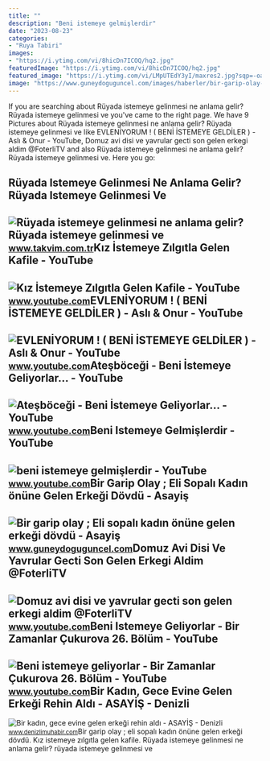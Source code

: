 ```yaml
---
title: ""
description: "Beni istemeye gelmişlerdir"
date: "2023-08-23"
categories:
- "Ruya Tabiri"
images:
- "https://i.ytimg.com/vi/8hicDn7ICOQ/hq2.jpg"
featuredImage: "https://i.ytimg.com/vi/8hicDn7ICOQ/hq2.jpg"
featured_image: "https://i.ytimg.com/vi/LMpUTEdY3yI/maxres2.jpg?sqp=-oaymwEoCIAKENAF8quKqQMcGADwAQH4Ac4FgAKwCYoCDAgAEAEYciBLKC8wDw==&amp;rs=AOn4CLDdNeiyx8cTpnJKB7SEnk-x3Aqb_g"
image: "https://www.guneydoguguncel.com/images/haberler/bir-garip-olay-eli-sopali-kadin-onune-gelen-erkegi-dovdu.jpg"
---
```


If you are searching about Rüyada istemeye gelinmesi ne anlama gelir? Rüyada istemeye gelinmesi ve you've came to the right page. We have 9 Pictures about Rüyada istemeye gelinmesi ne anlama gelir? Rüyada istemeye gelinmesi ve like EVLENİYORUM ! ( BENİ İSTEMEYE GELDİLER ) - Aslı &amp; Onur - YouTube, Domuz avi disi ve yavrular gecti son gelen erkegi aldim @FoterliTV and also Rüyada istemeye gelinmesi ne anlama gelir? Rüyada istemeye gelinmesi ve. Here you go:

Rüyada Istemeye Gelinmesi Ne Anlama Gelir? Rüyada Istemeye Gelinmesi Ve
-----------------------------------------------------------------------

 ![Rüyada istemeye gelinmesi ne anlama gelir? Rüyada istemeye gelinmesi ve](https://iatkv.tmgrup.com.tr/9f39e6/0/0/0/0/0/0?u=https:%2f%2fitkv.tmgrup.com.tr%2falbum%2f2022%2f01%2f21%2fruyada-istemeye-gelinmesi-ne-anlama-gelir-ruyada-istemeye-gelinmesi-ve-verilmemesi-neye-isarettir-anlami-ve-yo-1642766399964.jpg&mw=800&l=1) <small>www.takvim.com.tr</small>Kız İstemeye Zılgıtla Gelen Kafile - YouTube
--------------------------------------------

 ![Kız İstemeye Zılgıtla Gelen Kafile - YouTube](https://i.ytimg.com/vi/8hicDn7ICOQ/hq2.jpg) <small>www.youtube.com</small>EVLENİYORUM ! ( BENİ İSTEMEYE GELDİLER ) - Aslı &amp; Onur - YouTube
--------------------------------------------------------------------

 ![EVLENİYORUM ! ( BENİ İSTEMEYE GELDİLER ) - Aslı & Onur - YouTube](https://i.ytimg.com/vi/oDZE39Q_Dxk/maxresdefault.jpg) <small>www.youtube.com</small>Ateşböceği - Beni İstemeye Geliyorlar... - YouTube
--------------------------------------------------

 ![Ateşböceği - Beni İstemeye Geliyorlar... - YouTube](https://i.ytimg.com/vi/16po0V67p7w/maxresdefault.jpg) <small>www.youtube.com</small>Beni Istemeye Gelmişlerdir - YouTube
------------------------------------

 ![beni istemeye gelmişlerdir - YouTube](https://i.ytimg.com/vi/LMpUTEdY3yI/maxres2.jpg?sqp=-oaymwEoCIAKENAF8quKqQMcGADwAQH4Ac4FgAKwCYoCDAgAEAEYciBLKC8wDw==&rs=AOn4CLDdNeiyx8cTpnJKB7SEnk-x3Aqb_g) <small>www.youtube.com</small>Bir Garip Olay ; Eli Sopalı Kadın önüne Gelen Erkeği Dövdü - Asayiş
-------------------------------------------------------------------

 ![Bir garip olay ; Eli sopalı kadın önüne gelen erkeği dövdü - Asayiş](https://www.guneydoguguncel.com/images/haberler/bir-garip-olay-eli-sopali-kadin-onune-gelen-erkegi-dovdu.jpg) <small>www.guneydoguguncel.com</small>Domuz Avi Disi Ve Yavrular Gecti Son Gelen Erkegi Aldim @FoterliTV
------------------------------------------------------------------

 ![Domuz avi disi ve yavrular gecti son gelen erkegi aldim @FoterliTV](https://i.ytimg.com/vi/Tha-Rve-iw8/maxresdefault.jpg?sqp=-oaymwEmCIAKENAF8quKqQMa8AEB-AH-CYAC0AWKAgwIABABGGUgWyhLMA8=&rs=AOn4CLBJnohBzFgjB2OQyX-Gpz67A8rIGw) <small>www.youtube.com</small>Beni Istemeye Geliyorlar - Bir Zamanlar Çukurova 26. Bölüm - YouTube
--------------------------------------------------------------------

 ![Beni istemeye geliyorlar - Bir Zamanlar Çukurova 26. Bölüm - YouTube](https://i.ytimg.com/vi/AS33CdeeZxk/maxresdefault.jpg) <small>www.youtube.com</small>Bir Kadın, Gece Evine Gelen Erkeği Rehin Aldı - ASAYİŞ - Denizli
----------------------------------------------------------------

 ![Bir kadın, gece evine gelen erkeği rehin aldı - ASAYİŞ - Denizli](https://www.denizlimuhabir.com/images/haberler/2022/03/bir-kadin-gece-evine-gelen-erkegi-rehin-aldi-9365.jpg) <small>www.denizlimuhabir.com</small>Bir garip olay ; eli sopalı kadın önüne gelen erkeği dövdü. Kız i̇stemeye zılgıtla gelen kafile. Rüyada istemeye gelinmesi ne anlama gelir? rüyada istemeye gelinmesi ve
